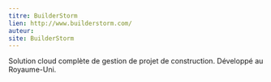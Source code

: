```yaml
---
titre: BuilderStorm
lien: http://www.builderstorm.com/
auteur: 
site: BuilderStorm
---
```


Solution cloud complète de gestion de projet de construction. Développé au Royaume-Uni.
